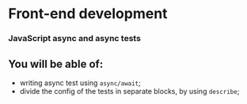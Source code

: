 # Front-end development

### JavaScript async and async tests

## You will be able of:

- writing async test using `async/await`;
- divide the config of the tests in separate blocks, by using `describe`;
